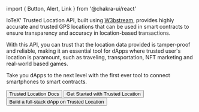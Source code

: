 import { Button, Alert, Link } from '@chakra-ui/react'

IoTeX' Trusted Location API, built using [W3bstream](https://w3bstream.com/), provides highly accurate and trusted GPS locations that can be used in smart contracts to ensure transparency and accuracy in location-based transactions. 

With this API, you can trust that the location data provided is tamper-proof and reliable, making it an essential tool for dApps where trusted user's location is paramount, such as traveling, transportation, NFT marketing and real-world based games. 

Take you dApps to the next level with the first ever tool to connect smartphones to smart contracts. 


<Button colorScheme= "teal" mr={12} mt={12}>
  <Link href='https://iotex.gitbook.io/trustedlocation/overview/iotex-trusted-location-api' isExternal>
    Trusted Location Docs
  </Link>
</Button>

<Button colorScheme= "teal">
  <Link href='https://developers.iotex.io/posts/get-started-with-trusted-location' isExternal>
    Get Started with Trusted Location
  </Link>
</Button>

<Button colorScheme= "teal" mt={4}>
  <Link href='https://developers.iotex.io/posts/build-a-full-stack-dapp-on-trusted-location' isExternal>
    Build a full-stack dApp on Trusted Location
  </Link>
</Button>
